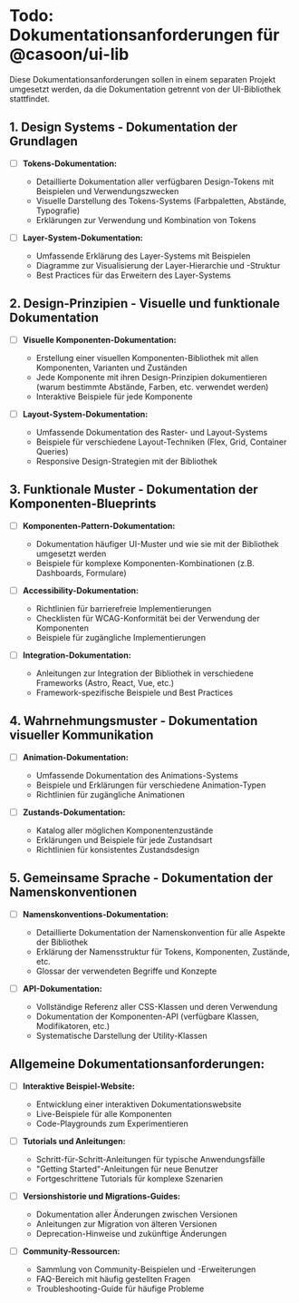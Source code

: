# Todo: Dokumentationsanforderungen für @casoon/ui-lib

Diese Dokumentationsanforderungen sollen in einem separaten Projekt umgesetzt werden, da die Dokumentation getrennt von der UI-Bibliothek stattfindet.

## 1. Design Systems - Dokumentation der Grundlagen

- [ ] **Tokens-Dokumentation:**
  - Detaillierte Dokumentation aller verfügbaren Design-Tokens mit Beispielen und Verwendungszwecken
  - Visuelle Darstellung des Tokens-Systems (Farbpaletten, Abstände, Typografie)
  - Erklärungen zur Verwendung und Kombination von Tokens

- [ ] **Layer-System-Dokumentation:**
  - Umfassende Erklärung des Layer-Systems mit Beispielen
  - Diagramme zur Visualisierung der Layer-Hierarchie und -Struktur
  - Best Practices für das Erweitern des Layer-Systems

## 2. Design-Prinzipien - Visuelle und funktionale Dokumentation

- [ ] **Visuelle Komponenten-Dokumentation:**
  - Erstellung einer visuellen Komponenten-Bibliothek mit allen Komponenten, Varianten und Zuständen
  - Jede Komponente mit ihren Design-Prinzipien dokumentieren (warum bestimmte Abstände, Farben, etc. verwendet werden)
  - Interaktive Beispiele für jede Komponente

- [ ] **Layout-System-Dokumentation:**
  - Umfassende Dokumentation des Raster- und Layout-Systems
  - Beispiele für verschiedene Layout-Techniken (Flex, Grid, Container Queries)
  - Responsive Design-Strategien mit der Bibliothek

## 3. Funktionale Muster - Dokumentation der Komponenten-Blueprints

- [ ] **Komponenten-Pattern-Dokumentation:**
  - Dokumentation häufiger UI-Muster und wie sie mit der Bibliothek umgesetzt werden
  - Beispiele für komplexe Komponenten-Kombinationen (z.B. Dashboards, Formulare)

- [ ] **Accessibility-Dokumentation:**
  - Richtlinien für barrierefreie Implementierungen
  - Checklisten für WCAG-Konformität bei der Verwendung der Komponenten
  - Beispiele für zugängliche Implementierungen

- [ ] **Integration-Dokumentation:**
  - Anleitungen zur Integration der Bibliothek in verschiedene Frameworks (Astro, React, Vue, etc.)
  - Framework-spezifische Beispiele und Best Practices

## 4. Wahrnehmungsmuster - Dokumentation visueller Kommunikation

- [ ] **Animation-Dokumentation:**
  - Umfassende Dokumentation des Animations-Systems
  - Beispiele und Erklärungen für verschiedene Animation-Typen
  - Richtlinien für zugängliche Animationen

- [ ] **Zustands-Dokumentation:**
  - Katalog aller möglichen Komponentenzustände
  - Erklärungen und Beispiele für jede Zustandsart
  - Richtlinien für konsistentes Zustandsdesign

## 5. Gemeinsame Sprache - Dokumentation der Namenskonventionen

- [ ] **Namenskonventions-Dokumentation:**
  - Detaillierte Dokumentation der Namenskonvention für alle Aspekte der Bibliothek
  - Erklärung der Namensstruktur für Tokens, Komponenten, Zustände, etc.
  - Glossar der verwendeten Begriffe und Konzepte

- [ ] **API-Dokumentation:**
  - Vollständige Referenz aller CSS-Klassen und deren Verwendung
  - Dokumentation der Komponenten-API (verfügbare Klassen, Modifikatoren, etc.)
  - Systematische Darstellung der Utility-Klassen

## Allgemeine Dokumentationsanforderungen:

- [ ] **Interaktive Beispiel-Website:**
  - Entwicklung einer interaktiven Dokumentationswebsite
  - Live-Beispiele für alle Komponenten
  - Code-Playgrounds zum Experimentieren

- [ ] **Tutorials und Anleitungen:**
  - Schritt-für-Schritt-Anleitungen für typische Anwendungsfälle
  - "Getting Started"-Anleitungen für neue Benutzer
  - Fortgeschrittene Tutorials für komplexe Szenarien

- [ ] **Versionshistorie und Migrations-Guides:**
  - Dokumentation aller Änderungen zwischen Versionen
  - Anleitungen zur Migration von älteren Versionen
  - Deprecation-Hinweise und zukünftige Änderungen

- [ ] **Community-Ressourcen:**
  - Sammlung von Community-Beispielen und -Erweiterungen
  - FAQ-Bereich mit häufig gestellten Fragen
  - Troubleshooting-Guide für häufige Probleme 